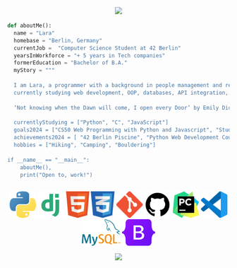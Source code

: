 <p align="center">
<img src="https://capsule-render.vercel.app/api?type=transparent&height=150&color=gradient&text=Hello%20there!%20%20&textBg=true&section=header&fontSize=50">
</p>


```python
def aboutMe():
  name = "Lara"
  homebase = "Berlin, Germany"
  currentJob =  "Computer Science Student at 42 Berlin"
  yearsInWorkforce = "+ 5 years in Tech companies"
  formerEducation = "Bachelor of B.A."
  myStory = """ 
  
  I am Lara, a programmer with a background in people management and recruitment,
  currently studying web development, OOP, databases, API integration, and exploring microcontrollers.

  ‘Not knowing when the Dawn will come, I open every Door’ by Emily Dickinson'

  currentlyStudying = ["Python", "C", "JavaScript"]
  goals2024 = ["CS50 Web Programming with Python and Javascript", "Study C"]
  achievements2024 = [ "42 Berlin Piscine", "Python Web Development Course", "Microcontroller", "Landing page and blog"]
  hobbies = ["Hiking", "Camping", "Bouldering"]

if __name__ == "__main__":
    aboutMe(),
    print("Open to, work!")

```

<h2 align="center">  </h2> 
<p align="center">
<a><img height="60" src="images/python-programming-language-icon.png" </a>
<a><img height="60" src="images/django-icon.png" </a>
<a><img height="60" src="images/html-icon.png" </a>
<a><img height="60" src="images/css-icon.png" </a>
<a><img height="60" src="images/git-icon.png" </a>
<a><img height="60" src="images/github-icon.png" </a>
<a><img height="60" src="images/pycharm-icon.png" </a>
<a><img height="60" src="images/visual-studio-code-icon.png"</a>
<a><img height="60" src="images/mysql-icon.png" </a>
<a><img height="60" src="images/bootstrap-5-logo-icon.png" </a>

<br>
<p align="center">
<a><img src="https://holopin.me/larakraemer"</a>
